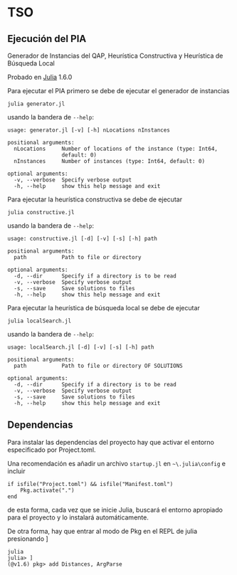 # TSO

## Ejecución del PIA

Generador de Instancias del QAP, Heurística Constructiva y Heurística de Búsqueda Local

Probado en [Julia](https://julialang.org/downloads/) 1.6.0

Para ejecutar el PIA primero se debe de ejecutar el generador de instancias
```
julia generator.jl
```
usando la bandera de ```--help```:
```
usage: generator.jl [-v] [-h] nLocations nInstances

positional arguments:
  nLocations     Number of locations of the instance (type: Int64,
                 default: 0)
  nInstances     Number of instances (type: Int64, default: 0)

optional arguments:
  -v, --verbose  Specify verbose output
  -h, --help     show this help message and exit
```
Para ejecutar la heurística constructiva se debe de ejecutar
```
julia constructive.jl
```
usando la bandera de ```--help```:
```
usage: constructive.jl [-d] [-v] [-s] [-h] path

positional arguments:
  path           Path to file or directory

optional arguments:
  -d, --dir      Specify if a directory is to be read
  -v, --verbose  Specify verbose output
  -s, --save     Save solutions to files
  -h, --help     show this help message and exit
```
Para ejecutar la heurística de búsqueda local se debe de ejecutar
```
julia localSearch.jl
```
usando la bandera de ```--help```:
```
usage: localSearch.jl [-d] [-v] [-s] [-h] path

positional arguments:
  path           Path to file or directory OF SOLUTIONS

optional arguments:
  -d, --dir      Specify if a directory is to be read
  -v, --verbose  Specify verbose output
  -s, --save     Save solutions to files
  -h, --help     show this help message and exit
```
## Dependencias

Para instalar las dependencias del proyecto hay que activar el entorno especificado por Project.toml.

Una recomendación es añadir un archivo ```startup.jl``` en ```~\.julia\config``` e incluir
```
if isfile("Project.toml") && isfile("Manifest.toml")
    Pkg.activate(".")
end
```
de esta forma, cada vez que se inicie Julia, buscará el entorno apropiado para el proyecto y lo instalará automáticamente.

De otra forma, hay que entrar al modo de Pkg en el REPL de julia presionando ]
```
julia
julia> ]
(@v1.6) pkg> add Distances, ArgParse
```
